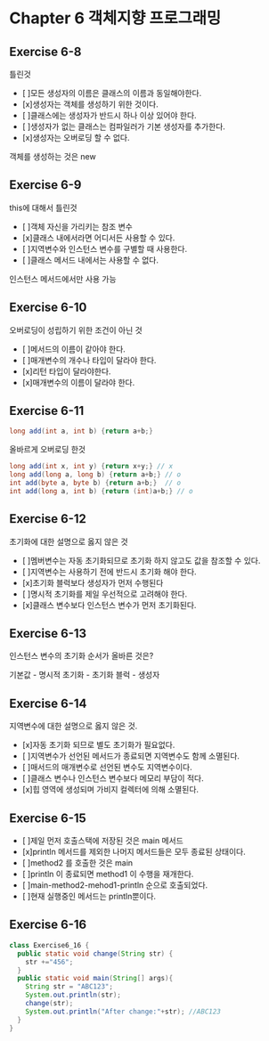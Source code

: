 # Chapter 6 객체지향 프로그래밍

## Exercise 6-8

틀린것

- [ ]모든 생성자의 이름은 클래스의 이름과 동일해야한다.
- [x]생성자는 객체를 생성하기 위한 것이다.
- [ ]클래스에는 생성자가 반드시 하나 이상 있어야 한다.
- [ ]생성자가 없는 클래스는 컴파일러가 기본 생성자를 추가한다.
- [x]생성자는 오버로딩 할 수 없다.

객체를 생성하는 것은 new

## Exercise 6-9

this에 대해서 틀린것

- [ ]객체 자신을 가리키는 참조 변수
- [x]클래스 내에서라면 어디서든 사용할 수 있다.
- [ ]지역변수와 인스턴스 변수를 구별할 때 사용한다.
- [ ]클래스 메서드 내에서는 사용할 수 없다.

인스턴스 메서드에서만 사용 가능

## Exercise 6-10

오버로딩이 성립하기 위한 조건이 아닌 것

- [ ]메서드의 이름이 같아야 한다.
- [ ]매개변수의 개수나 타입이 달라야 한다.
- [x]리턴 타입이 달라야한다.
- [x]매개변수의 이름이 달라야 한다.

## Exercise 6-11

```java
long add(int a, int b) {return a+b;}
```

올바르게 오버로딩 한것

```java
long add(int x, int y) {return x+y;} // x
long add(long a, long b) {return a+b;} // o
int add(byte a, byte b) {return a+b;}  // o
int add(long a, int b) {return (int)a+b;} // o
```

## Exercise 6-12

초기화에 대한 설명으로 옳지 않은 것

- [ ]멤버변수는 자동 초기화되므로 초기화 하지 않고도 값을 참조할 수 있다.
- [ ]지역변수는 사용하기 전에 반드시 초기화 해야 한다.
- [x]초기화 블럭보다 생성자가 먼저 수행된다
- [ ]명시적 초기화를 제일 우선적으로 고려해야 한다.
- [x]클래스 변수보다 인스턴스 변수가 먼저 초기화된다.

## Exercise 6-13

인스턴스 변수의 초기화 순서가 올바른 것은?

기본값 - 명시적 초기화 - 초기화 블럭 - 생성자

## Exercise 6-14

지역변수에 대한 설명으로 옳지 않은 것.

- [x]자동 초기화 되므로 별도 초기화가 필요없다.
- [ ]지역변수가 선언된 메서드가 종료되면 지역변수도 함께 소멸된다.
- [ ]매서드의 매개변수로 선언된 변수도 지역변수이다.
- [ ]클래스 변수나 인스턴스 변수보다 메모리 부담이 적다.
- [x]힙 영역에 생성되며 가비지 컬렉터에 의해 소멸된다.

## Exercise 6-15

- [ ]제일 먼저 호출스택에 저장된 것은 main 메서드
- [x]println 메서드를 제외한 나머지 메서드들은 모두 종료된 상태이다.
- [ ]method2 를 호출한 것은 main
- [ ]println 이 종료되면 method1 이 수행을 재개한다.
- [ ]main-method2-mehod1-println 순으로 호출되었다.
- [ ]현재 실행중인 메서드는 println뿐이다.

## Exercise 6-16

```java
class Exercise6_16 {
  public static void change(String str) {
    str +="456";
  }
  public static void main(String[] args){
    String str = "ABC123";
    System.out.println(str);
    change(str);
    System.out.println("After change:"+str); //ABC123
  }
}
```
